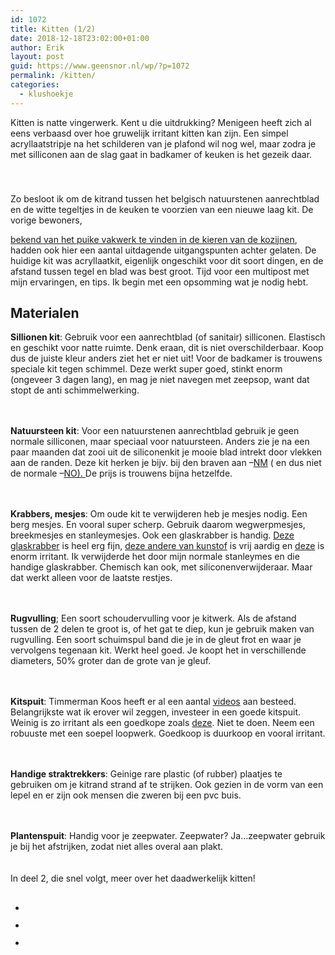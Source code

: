 ```yaml
---
id: 1072
title: Kitten (1/2)
date: 2018-12-18T23:02:00+01:00
author: Erik
layout: post
guid: https://www.geensnor.nl/wp/?p=1072
permalink: /kitten/
categories:
  - klushoekje
---
```

 Kitten is natte vingerwerk. Kent u die uitdrukking? Menigeen heeft zich al eens verbaasd over hoe gruwelijk irritant kitten kan zijn. Een simpel acryllaatstripje na het schilderen van je plafond wil nog wel, maar zodra je met silliconen aan de slag gaat in badkamer of keuken is het gezeik daar. 

<div style="height:20px" aria-hidden="true" class="wp-block-spacer">
</div>

<div style="height:20px" aria-hidden="true" class="wp-block-spacer">
</div> Zo besloot ik om de kitrand tussen het belgisch natuurstenen aanrechtblad en de witte tegeltjes in de keuken te voorzien van een nieuwe laag kit. De vorige bewoners, 

[bekend van het puike vakwerk te vinden in de kieren van de kozijnen](https://www.geensnor.nl/wp/tocht-bij-de-voordeur/), hadden ook hier een aantal uitdagende uitgangspunten achter gelaten. De huidige kit was acryllaatkit, eigenlijk ongeschikt voor dit soort dingen, en de afstand tussen tegel en blad was best groot. Tijd voor een multipost met mijn ervaringen, en tips. Ik begin met een opsomming wat je nodig hebt.  


## Materialen  


**Sillionen kit**: Gebruik voor een aanrechtblad (of sanitair) silliconen. Elastisch en geschikt voor natte ruimte. Denk eraan, dit is niet overschilderbaar. Koop dus de juiste kleur anders ziet het er niet uit! Voor de badkamer is trouwens speciale kit tegen schimmel. Deze werkt super goed, stinkt enorm (ongeveer 3 dagen lang), en mag je niet navegen met zeepsop, want dat stopt de anti schimmelwerking. 

<div style="height:20px" aria-hidden="true" class="wp-block-spacer">
</div>

**Natuursteen kit**: Voor een natuurstenen aanrechtblad gebruik je geen normale silliconen, maar speciaal voor natuursteen. Anders zie je na een paar maanden dat zooi uit de siliconenkit je mooie blad intrekt door vlekken aan de randen. Deze kit herken je bijv. bij den braven aan &#8211;[NM](https://www.denbraven.com/nl-be/producten/technologieen/siliconen/zwaluw-silicone-nm/) ( en dus niet de normale &#8211;[NO). ](https://www.denbraven.com/nl-be/producten/technologieen/siliconen/zwaluw-silicone-no/)De prijs is trouwens bijna hetzelfde. 

<div style="height:20px" aria-hidden="true" class="wp-block-spacer">
</div>

**Krabbers, mesjes**: Om oude kit te verwijderen heb je mesjes nodig. Een berg mesjes. En vooral super scherp. Gebruik daarom wegwerpmesjes, breekmesjes en stanleymesjes. Ook een glaskrabber is handig. [Deze glaskrabber](https://www.bouwmaat.nl/stanley-glasschraper-28-500-metaal/product/0000490960?vat=in&channel_code=544&s2m_product_id=0000490960&utm_source=adwords-shopping&gclid=CjwKCAiA0uLgBRABEiwAecFnk-AeqPWAywVUMc9NfK7PKFUe0clKoODHsxPTifxHGbscJcD0zU9Q8hoCZ9EQAvD_BwE) is heel erg fijn, [deze andere van kunstof](https://www.bol.com/nl/p/stanley-glasschraper-kunststof/9200000010473973/?Referrer=ADVNLGOO002042-G-54859095301-S-306526272229-9200000010473973&ds_rl=1263476&gclid=CjwKCAiA0uLgBRABEiwAecFnk3RW2U73QMkVOcPyg4D_g6863hRhpnqSqVxcJZLO665vx79Eh8YNNBoC1BsQAvD_BwE&gclsrc=aw.ds) is vrij aardig en [deze](https://www.bol.com/nl/p/verfkrabber-reservemes-plastic-glasschraper-glas-schraper-raam-verf-krabber/9200000057588108/) is enorm irritant. Ik verwijderde het door mijn normale stanleymes en die handige glaskrabber. Chemisch kan ook, met siliconenverwijderaar. Maar dat werkt alleen voor de laatste restjes. 

<div style="height:20px" aria-hidden="true" class="wp-block-spacer">
</div>

**Rugvulling**; Een soort schoudervulling voor je kitwerk. Als de afstand tussen de 2 delen te groot is, of het gat te diep, kun je gebruik maken van rugvulling. Een soort schuimspul band die je in de gleut frot en waar je vervolgens tegenaan kit. Werkt heel goed. Je koopt het in verschillende diameters, 50% groter dan de grote van je gleuf. 

<div style="height:20px" aria-hidden="true" class="wp-block-spacer">
</div>

**Kitspuit**: Timmerman Koos heeft er al een aantal [videos](https://www.youtube.com/watch?v=tMQ_PBOtDj0) aan besteed. Belangrijkste wat ik erover wil zeggen, investeer in een goede kitspuit. Weinig is zo irritant als een goedkope zoals [deze](https://www.combifit.nl/cox-kitspuit-hks12?channable=e10216.MjI3ODU5&gclid=CjwKCAiA0uLgBRABEiwAecFnk7_r_di709892fV7B9IIYBWOu12tmvPIcvZOZ4kKuErkLr7_1hA7ExoCx14QAvD_BwE&gclsrc=aw.ds). Niet te doen. Neem een robuuste met een soepel loopwerk. Goedkoop is duurkoop en vooral irritant. 

<div style="height:20px" aria-hidden="true" class="wp-block-spacer">
</div>

**Handige straktrekkers**: Geinige rare plastic (of rubber) plaatjes te gebruiken om je kitrand strand af te strijken. Ook gezien in de vorm van een lepel en er zijn ook mensen die zweren bij een pvc buis. 

<div style="height:20px" aria-hidden="true" class="wp-block-spacer">
</div>

**Plantenspuit**: Handig voor je zeepwater. Zeepwater? Ja&#8230;zeepwater gebruik je bij het afstrijken, zodat niet alles overal aan plakt. 

<div style="height:20px" aria-hidden="true" class="wp-block-spacer">
</div> In deel 2, die snel volgt, meer over het daadwerkelijk kitten!

  


##  


<ul class="wp-block-gallery columns-3 is-cropped">
  <li class="blocks-gallery-item">
    <figure><img src="https://www.geensnor.nl/wp/wp-content/uploads/2018/12/IMG_5154.jpg" alt="" data-id="1076" data-link="https://www.geensnor.nl/wp/kitten/img_5154/" class="wp-image-1076" /></figure>
  </li>
  <li class="blocks-gallery-item">
    <figure><img src="https://www.geensnor.nl/wp/wp-content/uploads/2018/12/IMG_5155.jpg" alt="" data-id="1077" data-link="https://www.geensnor.nl/wp/kitten/img_5155/" class="wp-image-1077" /></figure>
  </li>
  <li class="blocks-gallery-item">
    <figure><img src="https://www.geensnor.nl/wp/wp-content/uploads/2018/12/IMG_5156.jpg" alt="" data-id="1078" data-link="https://www.geensnor.nl/wp/kitten/img_5156/" class="wp-image-1078" /></figure>
  </li>
</ul>